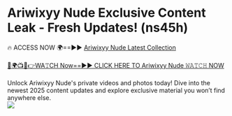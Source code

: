 # Ariwixyy Nude Exclusive Content Leak - Fresh Updates! (ns45h)

🔥 ACCESS NOW 🌍==►► <a href="https://tinyurl.com/yc657z5k" rel="nofollow">Ariwixyy Nude Latest Collection</a>
<br><br>
[🔴🌍📺📱👉WA𝚃CH Now==►► CLICK HERE TO Ariwixyy Nude 𝚆𝙰𝚃𝙲𝙷 NOW](https://tinyurl.com/yc657z5k)
<br><br>
Unlock Ariwixyy Nude's private videos and photos today! Dive into the newest 2025 content updates and explore exclusive material you won’t find anywhere else.
<br>
<a href="https://tinyurl.com/yc657z5k" rel="nofollow" data-target="animated-image.originalLink"><img src="https://camo.githubusercontent.com/8a4f000d20f83aca3bf7ec5f350d767afa0574a8a352519fd8cfa583a6f93a33/68747470733a2f2f692e696d6775722e636f6d2f644a486b345a712e676966" data-canonical-src="https://i.imgur.com/dJHk4Zq.gif" style="max-width: 100%; display: inline-block;" data-target="animated-image.originalImage"></a>
<br>
